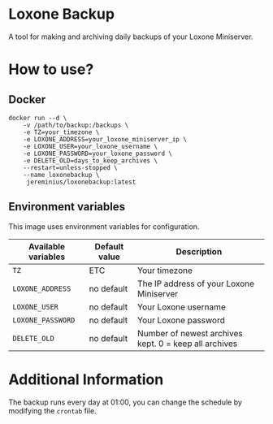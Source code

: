 # Loxone Backup

A tool for making and archiving daily backups of your Loxone Miniserver.

# How to use?
## Docker
```console
docker run --d \
    -v /path/to/backup:/backups \
    -e TZ=your_timezone \
    -e LOXONE_ADDRESS=your_loxone_miniserver_ip \
    -e LOXONE_USER=your_loxone_username \
    -e LOXONE_PASSWORD=your_loxone_password \
    -e DELETE_OLD=days_to_keep_archives \
    --restart=unless-stopped \
    --name loxonebackup \
     jereminius/loxonebackup:latest
```
## Environment variables

This image uses environment variables for configuration.

|Available variables     |Default value        |Description                                         |
|------------------------|---------------------|----------------------------------------------------|
|`TZ`    |ETC           |Your timezone|
|`LOXONE_ADDRESS`    |no default           |The IP address of your Loxone Miniserver|
|`LOXONE_USER`    |no default           |Your Loxone username |
|`LOXONE_PASSWORD` |no default|Your Loxone password|
|`DELETE_OLD`   |no default           |Number of newest archives kept. 0 = keep all archives|

# Additional Information

The backup runs every day at 01:00, you can change the schedule by modifying the `crontab` file.
